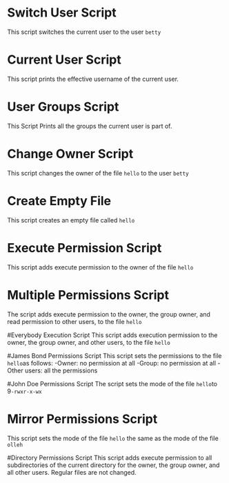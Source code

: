 # Switch User Script
This script switches the current user to the user `betty`

# Current User Script
This script prints the effective username of the current user.

# User Groups Script
This Script Prints all the groups the current user is part of.

# Change Owner Script
This script changes the owner of the file `hello` to the user `betty` 

# Create Empty File
This script creates an empty file called `hello`

# Execute Permission Script
This script adds execute permission to the owner of the file `hello`

# Multiple Permissions Script
The script adds execute permission to the owner, the group owner, and read permission to other users, to the file `hello`

#Everybody Execution Script
This script adds execution permission to the owner, the group owner, and other users, to the file `hello`

#James Bond Permissions Script
This script sets the permissions to the file `hello`as follows:
-Owner: no permission at all
-Group: no permission at all
-Other users: all the permissions

#John Doe Permissions Script
The script sets the mode of the file `hello`to 9`-rwxr-x-wx`

# Mirror Permissions Script
This script sets the mode of the file `hello` the same as the mode of the file `olleh`

#Directory Permissions Script
This script adds execute permission to all subdirectories of the current directory for the owner, the group owner, and all other users. Regular files are not changed.

